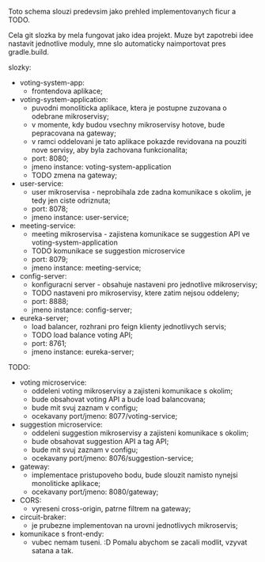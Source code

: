 Toto schema slouzi predevsim jako prehled implementovanych ficur a TODO.

Cela git slozka by mela fungovat jako idea projekt. Muze byt zapotrebi idee nastavit jednotlive moduly, mne slo automaticky naimportovat pres gradle.build.

slozky:
  + voting-system-app:
    + frontendova aplikace;
  + voting-system-application:
    + puvodni monoliticka aplikace, ktera je postupne zuzovana o odebrane mikroservisy;
    + v momente, kdy budou vsechny mikroservisy hotove, bude pepracovana na gateway;
    + v ramci oddelovani je tato aplikace pokazde revidovana na pouziti nove servisy, aby byla zachovana funkcionalita;
    + port: 8080;
    + jmeno instance: voting-system-application
    + TODO zmena na gateway;
  + user-service:
    + user mikroservisa - neprobihala zde zadna komunikace s okolim, je tedy jen ciste odriznuta;
    + port: 8078;
    + jmeno instance: user-service;
  + meeting-service:
    + meeting mikroservisa - zajistena komunikace se suggestion API ve voting-system-application
    + TODO komunikace se suggestion microservice
    + port: 8079;
    + jmeno instance: meeting-service;
  + config-server:
    + konfiguracni server - obsahuje nastaveni pro jednotlive mikroservisy;
    + TODO nastaveni pro mikroservisy, ktere zatim nejsou oddeleny;
    + port: 8888;
    + jmeno instance: config-server;
  + eureka-server;
    + load balancer, rozhrani pro feign klienty jednotlivych servis;
    + TODO load balance voting API;
    + port: 8761;
    + jmeno instance: eureka-server;
    
TODO:
  + voting microservice:
    + oddeleni voting mikroservisy a zajisteni komunikace s okolim;
    + bude obsahovat voting API a bude load balancovana;
    + bude mit svuj zaznam v configu;
    + ocekavany port/jmeno: 8077/voting-service;
  + suggestion microservice:
    + oddeleni suggestion mikroservisy a zajisteni komunikace s okolim;
    + bude obsahovat suggestion API a tag API;
    + bude mit svuj zaznam v configu;
    + ocekavany port/jmeno: 8076/suggestion-service;
  + gateway:
    + implementace pristupoveho bodu, bude slouzit namisto nynejsi monoliticke aplikace;
    + ocekavany port/jmeno: 8080/gateway;
  + CORS:
    + vyreseni cross-origin, patrne filtrem na gateway;
  + circuit-braker:
    + je prubezne implementovan na urovni jednotlivych mikroservis;
  + komunikace s front-endy:
    + vubec nemam tuseni. :D Pomalu abychom se zacali modlit, vzyvat satana a tak.
